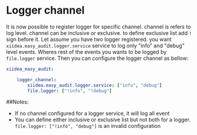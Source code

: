 # Logger channel

It is now possible to register logger for specific channel. channel is refers to log level. channel can be inclusive or exclusive. to define exclusive list add `!` sign before it.
Let assume you have two logger registered. you want `xiidea.easy_audit.logger.service` service to log only "info" and "debug" level events. Wheres rest of the events you wants to be logged by `file.logger` service.
Then you can configure the logger channel as bellow:

```yaml
xiidea_easy_audit:

    logger_channel:
        xiidea.easy_audit.logger.service: ["info", "debug"]
        file.logger: ["!info", "!debug"]
```

\##Notes:

-   If no channel configured for a logger service, it will log all event
-   You can define either inclusive or exclusive list but not both for a logger. `file.logger: ["!info", "debug"]` is an invalid configuration
